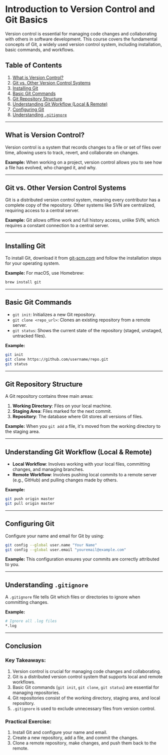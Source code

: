 
# Introduction to Version Control and Git Basics

Version control is essential for managing code changes and collaborating with others in software development. This course covers the fundamental concepts of Git, a widely used version control system, including installation, basic commands, and workflows.

## Table of Contents

1. [What is Version Control?](#what-is-version-control)
2. [Git vs. Other Version Control Systems](#git-vs-other-version-control-systems)
3. [Installing Git](#installing-git)
4. [Basic Git Commands](#basic-git-commands)
5. [Git Repository Structure](#git-repository-structure)
6. [Understanding Git Workflow (Local & Remote)](#understanding-git-workflow-local-remote)
7. [Configuring Git](#configuring-git)
8. [Understanding `.gitignore`](#understanding-gitignore)

---

## What is Version Control?

Version control is a system that records changes to a file or set of files over time, allowing users to track, revert, and collaborate on changes.

**Example:**
When working on a project, version control allows you to see how a file has evolved, who changed it, and why.

---

## Git vs. Other Version Control Systems

Git is a distributed version control system, meaning every contributor has a complete copy of the repository. Other systems like SVN are centralized, requiring access to a central server.

**Example:**
Git allows offline work and full history access, unlike SVN, which requires a constant connection to a central server.

---

## Installing Git

To install Git, download it from [git-scm.com](https://git-scm.com) and follow the installation steps for your operating system.

**Example:**
For macOS, use Homebrew:
```bash
brew install git
```

---

## Basic Git Commands

- `git init`: Initializes a new Git repository.
- `git clone <repo_url>`: Clones an existing repository from a remote server.
- `git status`: Shows the current state of the repository (staged, unstaged, untracked files).

**Example:**
```bash
git init
git clone https://github.com/username/repo.git
git status
```

---

## Git Repository Structure

A Git repository contains three main areas:
1. **Working Directory**: Files on your local machine.
2. **Staging Area**: Files marked for the next commit.
3. **Repository**: The database where Git stores all versions of files.

**Example:**
When you `git add` a file, it's moved from the working directory to the staging area.

---

## Understanding Git Workflow (Local & Remote)

- **Local Workflow**: Involves working with your local files, committing changes, and managing branches.
- **Remote Workflow**: Involves pushing local commits to a remote server (e.g., GitHub) and pulling changes made by others.

**Example:**
```bash
git push origin master
git pull origin master
```

---

## Configuring Git

Configure your name and email for Git by using:
```bash
git config --global user.name "Your Name"
git config --global user.email "youremail@example.com"
```

**Example:**
This configuration ensures your commits are correctly attributed to you.

---

## Understanding `.gitignore`

A `.gitignore` file tells Git which files or directories to ignore when committing changes.

**Example:**
```bash
# Ignore all .log files
*.log
```

---

## Conclusion

### Key Takeaways:
1. Version control is crucial for managing code changes and collaborating.
2. Git is a distributed version control system that supports local and remote workflows.
3. Basic Git commands (`git init`, `git clone`, `git status`) are essential for managing repositories.
4. Git repositories consist of the working directory, staging area, and local repository.
5. `.gitignore` is used to exclude unnecessary files from version control.

### Practical Exercise:
1. Install Git and configure your name and email.
2. Create a new repository, add a file, and commit the changes.
3. Clone a remote repository, make changes, and push them back to the remote.
